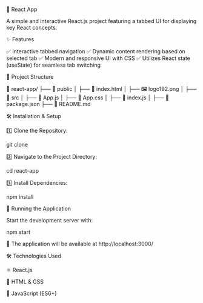 🚀 React App

A simple and interactive React.js project featuring a tabbed UI for displaying key React concepts.

✨ Features

✅ Interactive tabbed navigation
✅ Dynamic content rendering based on selected tab
✅ Modern and responsive UI with CSS
✅ Utilizes React state (useState) for seamless tab switching

📂 Project Structure

📁 react-app/
├── 📁 public
│   ├── 📄 index.html
│   ├── 🖼️ logo192.png
│
├── 📁 src
│   ├── 📄 App.js
│   ├── 🎨 App.css
│   ├── 📄 index.js
│
├── 📄 package.json
├── 📄 README.md

🛠️ Installation & Setup

1️⃣ Clone the Repository:

git clone <repository-url>

2️⃣ Navigate to the Project Directory:

cd react-app

3️⃣ Install Dependencies:

npm install

🚀 Running the Application

Start the development server with:

npm start

📌 The application will be available at http://localhost:3000/

🛠️ Technologies Used

⚛️ React.js

🎨 HTML & CSS

🚀 JavaScript (ES6+)